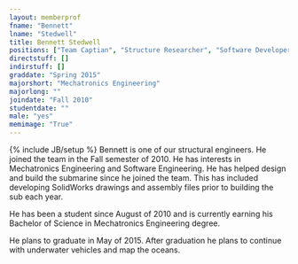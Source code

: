 ```yaml
---
layout: memberprof
fname: "Bennett"
lname: "Stedwell"
title: Bennett Stedwell
positions: ["Team Captian", "Structure Researcher", "Software Developer"]
directstuff: []
indirstuff: []
graddate: "Spring 2015"
majorshort: "Mechatronics Engineering"
majorlong: ""
joindate: "Fall 2010"
studentdate: ""
male: "yes"
memimage: "True"
---
```

{% include JB/setup %}
Bennett is one of our structural engineers. He joined the team in the Fall semester of 2010. He has interests in Mechatronics Engineering and Software Engineering. He has helped design and build the submarine since he joined the team. This has included developing SolidWorks drawings and assembly files prior to building the sub each year.

He has been a student since August of 2010 and is currently earning his Bachelor of Science in Mechatronics Engineering degree.

He plans to graduate in May of 2015. After graduation he plans to continue with underwater vehicles and map the oceans.
